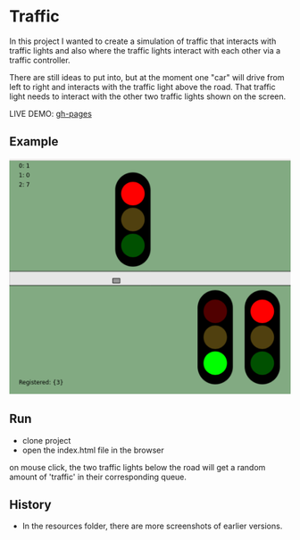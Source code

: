 # Traffic

In this project I wanted to create a simulation of traffic that interacts with traffic lights and also where the traffic lights interact with each other via a traffic controller. 

There are still ideas to put into, but at the moment one "car" will drive from left to right and interacts with the traffic light above the road. That traffic light needs to interact with the other two traffic lights shown on the screen. 

LIVE DEMO: [gh-pages](https://gauket.github.io/traffic/)

## Example
![alt text](./resources/example1.png)

## Run
 - clone project
 - open the index.html file in the browser
 
 on mouse click, the two traffic lights below the road will get a random amount of 'traffic' in their corresponding queue.
 
## History
 - In the resources folder, there are more screenshots of earlier versions.

